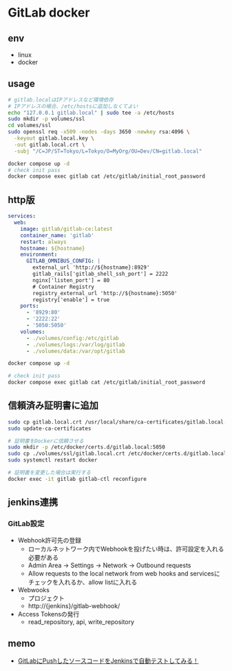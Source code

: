 # GitLab docker

## env
- linux
- docker

## usage
```bash
# gitlab.localはIPアドレスなど環境依存
# IPアドレスの場合、/etc/hostsに追加しなくてよい
echo "127.0.0.1 gitlab.local" | sudo tee -a /etc/hosts
sudo mkdir -p volumes/ssl
cd volumes/ssl
sudo openssl req -x509 -nodes -days 3650 -newkey rsa:4096 \
  -keyout gitlab.local.key \
  -out gitlab.local.crt \
  -subj "/C=JP/ST=Tokyo/L=Tokyo/O=MyOrg/OU=Dev/CN=gitlab.local"

docker compose up -d
# check init pass
docker compose exec gitlab cat /etc/gitlab/initial_root_password
```

## http版
```yml
services:
  web:
    image: gitlab/gitlab-ce:latest
    container_name: 'gitlab'
    restart: always
    hostname: ${hostname}
    environment:
      GITLAB_OMNIBUS_CONFIG: |
        external_url 'http://${hostname}:8929'
        gitlab_rails['gitlab_shell_ssh_port'] = 2222
        nginx['listen_port'] = 80
        # Container Registry
        registry_external_url 'http://${hostname}:5050'
        registry['enable'] = true
    ports:
      - '8929:80'
      - '2222:22'
      - '5050:5050'
    volumes:
      - ./volumes/config:/etc/gitlab
      - ./volumes/logs:/var/log/gitlab
      - ./volumes/data:/var/opt/gitlab
```

```bash
docker compose up -d

# check init pass
docker compose exec gitlab cat /etc/gitlab/initial_root_password
```

## 信頼済み証明書に追加
```bash
sudo cp gitlab.local.crt /usr/local/share/ca-certificates/gitlab.local.crt
sudo update-ca-certificates

# 証明書をDockerに信頼させる
sudo mkdir -p /etc/docker/certs.d/gitlab.local:5050
sudo cp ./volumes/ssl/gitlab.local.crt /etc/docker/certs.d/gitlab.local:5050/ca.crt
sudo systemctl restart docker

# 証明書を変更した場合は実行する
docker exec -it gitlab gitlab-ctl reconfigure
```
## jenkins連携
### GitLab設定
- Webhook許可先の登録
  - ローカルネットワーク内でWebhookを投げたい時は、許可設定を入れる必要がある
  - Admin Area -> Settings -> Network -> Outbound requests
  - Allow requests to the local network from web hooks and servicesにチェックを入れるか、allow listに入れる
- Webwooks
  - プロジェクト
  - http://{jenkins}/gitlab-webhook/
- Access Tokensの発行
  - read_repository, api, write_repository

## memo
- [GitLabにPushしたソースコードをJenkinsで自動テストしてみる！](https://zenn.dev/alfredtiei/articles/45bac2eed5713c)
